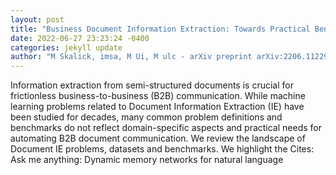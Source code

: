 ```yaml
--- 
layout: post 
title: "Business Document Information Extraction: Towards Practical Benchmarks" 
date: 2022-06-27 23:23:24 -0400 
categories: jekyll update 
author: "M Skalick, imsa, M Ui, M ulc - arXiv preprint arXiv:2206.11229, 2022" 
--- 
```

Information extraction from semi-structured documents is crucial for frictionless business-to-business (B2B) communication. While machine learning problems related to Document Information Extraction (IE) have been studied for decades, many common problem definitions and benchmarks do not reflect domain-specific aspects and practical needs for automating B2B document communication. We review the landscape of Document IE problems, datasets and benchmarks. We highlight the Cites: Ask me anything: Dynamic memory networks for natural language